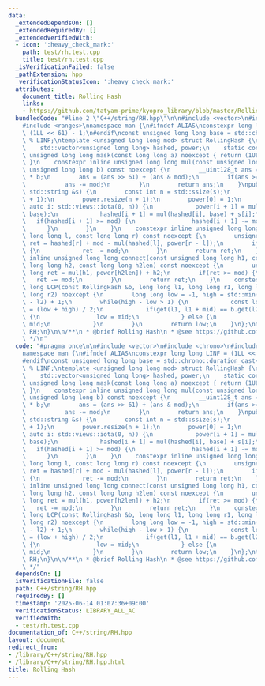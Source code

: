 ```yaml
---
data:
  _extendedDependsOn: []
  _extendedRequiredBy: []
  _extendedVerifiedWith:
  - icon: ':heavy_check_mark:'
    path: test/rh.test.cpp
    title: test/rh.test.cpp
  _isVerificationFailed: false
  _pathExtension: hpp
  _verificationStatusIcon: ':heavy_check_mark:'
  attributes:
    document_title: Rolling Hash
    links:
    - https://github.com/tatyam-prime/kyopro_library/blob/master/RollingHash.cpp
  bundledCode: "#line 2 \"C++/string/RH.hpp\"\n\n#include <vector>\n#include <chrono>\n\
    #include <ranges>\nnamespace man {\n#ifndef ALIAS\nconstexpr long long LINF =\
    \ (1LL << 61) - 1;\n#endif\nconst unsigned long long base = std::chrono::duration_cast<std::chrono::microseconds>(std::chrono::system_clock::now().time_since_epoch()).count()\
    \ % LINF;\ntemplate <unsigned long long mod> struct RollingHash {\nprivate:\n\
    \    std::vector<unsigned long long> hashed, power;\n    static constexpr inline\
    \ unsigned long long mask(const long long a) noexcept { return (1ULL << a) - 1;\
    \ }\n    constexpr inline unsigned long long mul(const unsigned long long a, const\
    \ unsigned long long b) const noexcept {\n        __uint128_t ans = __uint128_t(a)\
    \ * b;\n        ans = (ans >> 61) + (ans & mod);\n        if(ans >= mod) {\n \
    \           ans -= mod;\n        }\n        return ans;\n    }\npublic:\n    RollingHash(const\
    \ std::string &s) {\n        const int n = std::ssize(s);\n        hashed.resize(n\
    \ + 1);\n        power.resize(n + 1);\n        power[0] = 1;\n        for(const\
    \ auto i: std::views::iota(0, n)) {\n            power[i + 1] = mul(power[i],\
    \ base);\n            hashed[i + 1] = mul(hashed[i], base) + s[i];\n         \
    \   if(hashed[i + 1] >= mod) {\n                hashed[i + 1] -= mod;\n      \
    \      }\n        }\n    }\n    constexpr inline unsigned long long get(const\
    \ long long l, const long long r) const noexcept {\n        unsigned long long\
    \ ret = hashed[r] + mod - mul(hashed[l], power[r - l]);\n        if(ret >= mod)\
    \ {\n            ret -= mod;\n        }\n        return ret;\n    }\n    constexpr\
    \ inline unsigned long long connect(const unsigned long long h1, const unsigned\
    \ long long h2, const long long h2len) const noexcept {\n        unsigned long\
    \ long ret = mul(h1, power[h2len]) + h2;\n        if(ret >= mod) {\n         \
    \   ret -= mod;\n        }\n        return ret;\n    }\n    constexpr inline long\
    \ long LCP(const RollingHash &b, long long l1, long long r1, long long l2, long\
    \ long r2) noexcept {\n        long long low = -1, high = std::min(r1 - l1, r2\
    \ - l2) + 1;\n        while(high - low > 1) {\n            const long long mid\
    \ = (low + high) / 2;\n            if(get(l1, l1 + mid) == b.get(l2, l2 + mid))\
    \ {\n                low = mid;\n            } else {\n                high =\
    \ mid;\n            }\n        }\n        return low;\n    }\n};\ntypedef RollingHash<LINF>\
    \ RH;\n}\n\n/**\n * @brief Rolling Hash\n * @see https://github.com/tatyam-prime/kyopro_library/blob/master/RollingHash.cpp\n\
    \ */\n"
  code: "#pragma once\n\n#include <vector>\n#include <chrono>\n#include <ranges>\n\
    namespace man {\n#ifndef ALIAS\nconstexpr long long LINF = (1LL << 61) - 1;\n\
    #endif\nconst unsigned long long base = std::chrono::duration_cast<std::chrono::microseconds>(std::chrono::system_clock::now().time_since_epoch()).count()\
    \ % LINF;\ntemplate <unsigned long long mod> struct RollingHash {\nprivate:\n\
    \    std::vector<unsigned long long> hashed, power;\n    static constexpr inline\
    \ unsigned long long mask(const long long a) noexcept { return (1ULL << a) - 1;\
    \ }\n    constexpr inline unsigned long long mul(const unsigned long long a, const\
    \ unsigned long long b) const noexcept {\n        __uint128_t ans = __uint128_t(a)\
    \ * b;\n        ans = (ans >> 61) + (ans & mod);\n        if(ans >= mod) {\n \
    \           ans -= mod;\n        }\n        return ans;\n    }\npublic:\n    RollingHash(const\
    \ std::string &s) {\n        const int n = std::ssize(s);\n        hashed.resize(n\
    \ + 1);\n        power.resize(n + 1);\n        power[0] = 1;\n        for(const\
    \ auto i: std::views::iota(0, n)) {\n            power[i + 1] = mul(power[i],\
    \ base);\n            hashed[i + 1] = mul(hashed[i], base) + s[i];\n         \
    \   if(hashed[i + 1] >= mod) {\n                hashed[i + 1] -= mod;\n      \
    \      }\n        }\n    }\n    constexpr inline unsigned long long get(const\
    \ long long l, const long long r) const noexcept {\n        unsigned long long\
    \ ret = hashed[r] + mod - mul(hashed[l], power[r - l]);\n        if(ret >= mod)\
    \ {\n            ret -= mod;\n        }\n        return ret;\n    }\n    constexpr\
    \ inline unsigned long long connect(const unsigned long long h1, const unsigned\
    \ long long h2, const long long h2len) const noexcept {\n        unsigned long\
    \ long ret = mul(h1, power[h2len]) + h2;\n        if(ret >= mod) {\n         \
    \   ret -= mod;\n        }\n        return ret;\n    }\n    constexpr inline long\
    \ long LCP(const RollingHash &b, long long l1, long long r1, long long l2, long\
    \ long r2) noexcept {\n        long long low = -1, high = std::min(r1 - l1, r2\
    \ - l2) + 1;\n        while(high - low > 1) {\n            const long long mid\
    \ = (low + high) / 2;\n            if(get(l1, l1 + mid) == b.get(l2, l2 + mid))\
    \ {\n                low = mid;\n            } else {\n                high =\
    \ mid;\n            }\n        }\n        return low;\n    }\n};\ntypedef RollingHash<LINF>\
    \ RH;\n}\n\n/**\n * @brief Rolling Hash\n * @see https://github.com/tatyam-prime/kyopro_library/blob/master/RollingHash.cpp\n\
    \ */"
  dependsOn: []
  isVerificationFile: false
  path: C++/string/RH.hpp
  requiredBy: []
  timestamp: '2025-06-14 01:07:36+09:00'
  verificationStatus: LIBRARY_ALL_AC
  verifiedWith:
  - test/rh.test.cpp
documentation_of: C++/string/RH.hpp
layout: document
redirect_from:
- /library/C++/string/RH.hpp
- /library/C++/string/RH.hpp.html
title: Rolling Hash
---
```

